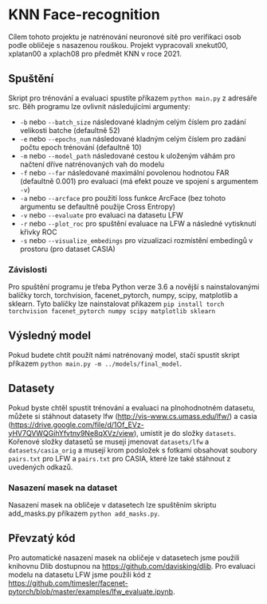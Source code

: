 # KNN Face-recognition
Cílem tohoto projektu je natrénování neuronové sítě pro verifikaci osob podle obličeje s nasazenou rouškou. 
Projekt vypracovali xnekut00, xplatan00 a xplach08 pro předmět KNN v roce 2021.
## Spuštění
Skript pro trénování a evaluaci spustíte příkazem `python main.py` z adresáře src. Běh programu lze ovlivnit následujícími argumenty:
* `-b` nebo `--batch_size` následované kladným celým číslem pro zadání velikosti batche (defaultně 52)
* `-e` nebo `--epochs_num` následované kladným celým číslem pro zadání počtu epoch trénování (defaultně 10)
* `-m` nebo `--model_path` následované cestou k uloženým váhám pro načtení dříve natrénovaných vah do modelu
* `-f` nebo `--far` následované maximální povolenou hodnotou FAR (defaultně 0.001) pro evaluaci (má efekt pouze ve spojení s argumentem `-v`)
* `-a` nebo `--arcface` pro použití loss funkce ArcFace (bez tohoto argumentu se defaultně použije Cross Entropy)
* `-v` nebo `--evaluate` pro evaluaci na datasetu LFW
* `-r` nebo `--plot_roc` pro spuštění evaluace na LFW a následné vytisknutí křivky ROC 
* `-s` nebo `--visualize_embedings` pro vizualizaci rozmístění embedingů v prostoru (pro dataset CASIA)

### Závislosti
Pro spuštění programu je třeba Python verze 3.6 a novější s nainstalovanými balíčky torch, torchvision, facenet_pytorch, numpy, scipy, matplotlib a sklearn.
Tyto balíčky lze nainstalovat příkazem 
`pip install torch torchvision facenet_pytorch numpy scipy matplotlib sklearn`

## Výsledný model
Pokud budete chtít použít námi natrénovaný model, stačí spustit skript příkazem `python main.py -m ../models/final_model`.

## Datasety
Pokud byste chtěl spustit trénování a evaluaci na plnohodnotném datasetu, můžete si stáhnout datasety lfw (http://vis-www.cs.umass.edu/lfw/) a casia (https://drive.google.com/file/d/1Of_EVz-yHV7QVWQGihYfvtny9Ne8qXVz/view), umístit je do složky `datasets`. Kořenové složky datasetů se musejí jmenovat `datasets/lfw` a `datasets/casia_orig` a musejí krom podsložek s fotkami obsahovat soubory `pairs.txt` pro LFW a `pairs.txt` pro CASIA, které lze také stáhnout z uvedených odkazů.
### Nasazení masek na dataset
Nasazení masek na obličeje v datasetech lze spuštěním skriptu add_masks.py příkazem `python add_masks.py`.

## Převzatý kód
Pro automatické nasazení masek na obličeje v datasetech jsme použili knihovnu Dlib dostupnou na https://github.com/davisking/dlib.
Pro evaluaci modelu na datasetu LFW jsme použili kód z https://github.com/timesler/facenet-pytorch/blob/master/examples/lfw_evaluate.ipynb.